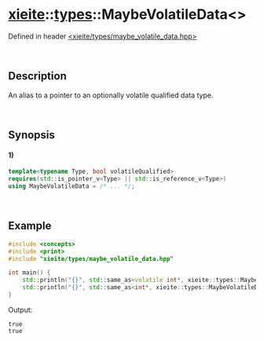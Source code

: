 # [xieite](../../xieite.md)\:\:[types](../../types.md)\:\:MaybeVolatileData\<\>
Defined in header [<xieite/types/maybe_volatile_data.hpp>](../../../include/xieite/types/maybe_volatile_data.hpp)

&nbsp;

## Description
An alias to a pointer to an optionally volatile qualified data type.

&nbsp;

## Synopsis
#### 1)
```cpp
template<typename Type, bool volatileQualified>
requires(std::is_pointer_v<Type> || std::is_reference_v<Type>)
using MaybeVolatileData = /* ... */;
```

&nbsp;

## Example
```cpp
#include <concepts>
#include <print>
#include "xieite/types/maybe_volatile_data.hpp"

int main() {
    std::println("{}", std::same_as<volatile int*, xieite::types::MaybeVolatileData<int*, true>>);
    std::println("{}", std::same_as<int*, xieite::types::MaybeVolatileData<volatile int*, false>>);
}
```
Output:
```
true
true
```
